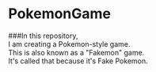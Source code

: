 # PokemonGame  

###In this repository,  
I am creating a Pokemon-style game.  
This is also known as a "Fakemon" game.  
It's called that because it's Fake Pokemon.  
